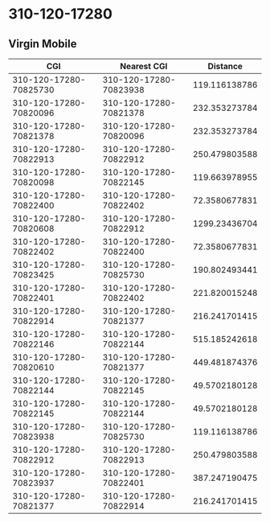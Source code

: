 # 310-120-17280
## Virgin Mobile


| CGI | Nearest CGI | Distance |
|-----|-------------|----------|
| 310-120-17280-70825730 | 310-120-17280-70823938 | 119.116138786 |
| 310-120-17280-70820096 | 310-120-17280-70821378 | 232.353273784 |
| 310-120-17280-70821378 | 310-120-17280-70820096 | 232.353273784 |
| 310-120-17280-70822913 | 310-120-17280-70822912 | 250.479803588 |
| 310-120-17280-70820098 | 310-120-17280-70822145 | 119.663978955 |
| 310-120-17280-70822400 | 310-120-17280-70822402 | 72.3580677831 |
| 310-120-17280-70820608 | 310-120-17280-70822912 | 1299.23436704 |
| 310-120-17280-70822402 | 310-120-17280-70822400 | 72.3580677831 |
| 310-120-17280-70823425 | 310-120-17280-70825730 | 190.802493441 |
| 310-120-17280-70822401 | 310-120-17280-70822402 | 221.820015248 |
| 310-120-17280-70822914 | 310-120-17280-70821377 | 216.241701415 |
| 310-120-17280-70822146 | 310-120-17280-70822144 | 515.185242618 |
| 310-120-17280-70820610 | 310-120-17280-70821377 | 449.481874376 |
| 310-120-17280-70822144 | 310-120-17280-70822145 | 49.5702180128 |
| 310-120-17280-70822145 | 310-120-17280-70822144 | 49.5702180128 |
| 310-120-17280-70823938 | 310-120-17280-70825730 | 119.116138786 |
| 310-120-17280-70822912 | 310-120-17280-70822913 | 250.479803588 |
| 310-120-17280-70823937 | 310-120-17280-70822401 | 387.247190475 |
| 310-120-17280-70821377 | 310-120-17280-70822914 | 216.241701415 |
